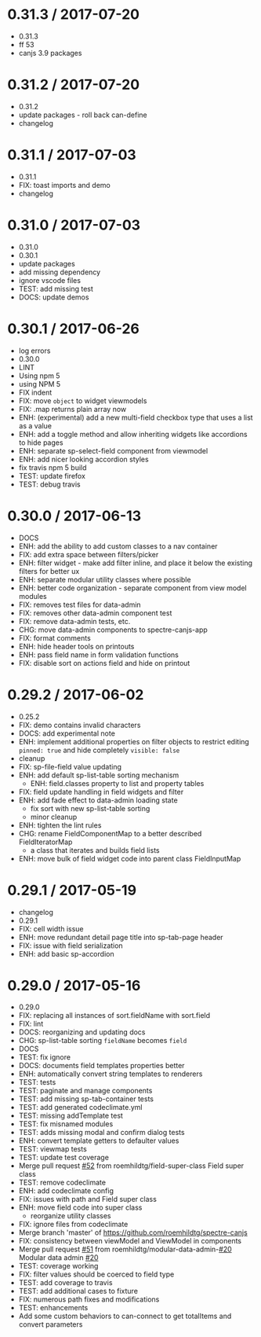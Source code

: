 0.31.3 / 2017-07-20
===================

  * 0.31.3
  * ff 53
  * canjs 3.9 packages

0.31.2 / 2017-07-20
===================

  * 0.31.2
  * update packages - roll back can-define
  * changelog

0.31.1 / 2017-07-03
===================

  * 0.31.1
  * FIX: toast imports and demo
  * changelog

0.31.0 / 2017-07-03
===================

  * 0.31.0
  * 0.30.1
  * update packages
  * add missing dependency
  * ignore vscode files
  * TEST: add missing test
  * DOCS: update demos

0.30.1 / 2017-06-26
===================

  * log errors
  * 0.30.0
  * LINT
  * Using npm 5
  * using NPM 5
  * FIX indent
  * FIX: move `object` to widget viewmodels
  * FIX: .map returns plain array now
  * ENH: (experimental) add a new multi-field checkbox type that uses a list as a value
  * ENH: add a toggle method and allow inheriting widgets like accordions to hide pages
  * ENH: separate sp-select-field component from viewmodel
  * ENH: add nicer looking accordion styles
  * fix travis npm 5 build
  * TEST: update firefox
  * TEST: debug travis

0.30.0 / 2017-06-13
===================

  * DOCS
  * ENH: add the ability to add custom classes to a nav container
  * FIX: add extra space between filters/picker
  * ENH: filter widget - make add filter inline, and place it below the existing filters for better ux
  * ENH: separate modular utility classes where possible
  * ENH: better code organization - separate component from view model modules
  * FIX: removes test files for data-admin
  * FIX: removes other data-admin component test
  * FIX: remove data-admin tests, etc.
  * CHG: move data-admin components to spectre-canjs-app
  * FIX: format comments
  * ENH: hide header tools on printouts
  * ENH: pass field name in form validation functions
  * FIX: disable sort on actions field and hide on printout

0.29.2 / 2017-06-02
===================

  * 0.25.2
  * FIX: demo contains invalid characters
  * DOCS: add experimental note
  * ENH: implement additional properties on filter objects to restrict editing `pinned: true` and hide completely `visible: false`
  * cleanup
  * FIX: sp-file-field value updating
  * ENH: add default sp-list-table sorting mechanism
    - ENH: field.classes property to list and property tables
  * FIX: field update handling in field widgets and filter
  * ENH: add fade effect to data-admin loading state
    - fix sort with new sp-list-table sorting
    - minor cleanup
  * ENH: tighten the lint rules
  * CHG: rename FieldComponentMap to a better described FieldIteratorMap
    - a class that iterates and builds field lists
  * ENH: move bulk of field widget code into parent class FieldInputMap

0.29.1 / 2017-05-19
===================

  * changelog
  * 0.29.1
  * FIX: cell width issue
  * ENH: move redundant detail page title into sp-tab-page header
  * FIX: issue with field serialization
  * ENH: add basic sp-accordion

0.29.0 / 2017-05-16
===================

  * 0.29.0
  * FIX: replacing all instances of sort.fieldName with sort.field
  * FIX: lint
  * DOCS: reorganizing and updating docs
  * CHG: sp-list-table sorting `fieldName` becomes `field`
  * DOCS
  * TEST: fix ignore
  * DOCS: documents field templates properties better
  * ENH: automatically convert string templates to renderers
  * TEST: tests
  * TEST: paginate and manage components
  * TEST: add missing sp-tab-container tests
  * TEST: add generated codeclimate.yml
  * TEST: missing addTemplate test
  * TEST: fix misnamed modules
  * TEST: adds missing modal and confirm dialog tests
  * ENH: convert template getters to defaulter values
  * TEST: viewmap tests
  * TEST: update test coverage
  * Merge pull request [#52](https://github.com/roemhildtg/spectre-canjs/issues/52) from roemhildtg/field-super-class
    Field super class
  * TEST: remove codeclimate
  * ENH: add codeclimate config
  * FIX: issues with path and Field super class
  * ENH: move field code into super class
    - reorganize utility classes
  * FIX: ignore files from codeclimate
  * Merge branch 'master' of https://github.com/roemhildtg/spectre-canjs
  * FIX: consistency between viewModel and ViewModel in components
  * Merge pull request [#51](https://github.com/roemhildtg/spectre-canjs/issues/51) from roemhildtg/modular-data-admin-[#20](https://github.com/roemhildtg/spectre-canjs/issues/20)
    Modular data admin [#20](https://github.com/roemhildtg/spectre-canjs/issues/20)
  * TEST: coverage working
  * FIX: filter values should be coerced to field type
  * TEST: add coverage to travis
  * TEST: add additional cases to fixture
  * FIX: numerous path fixes and modifications
  * TEST: enhancements
  * Add some custom behaviors to can-connect to get totalItems and convert parameters
